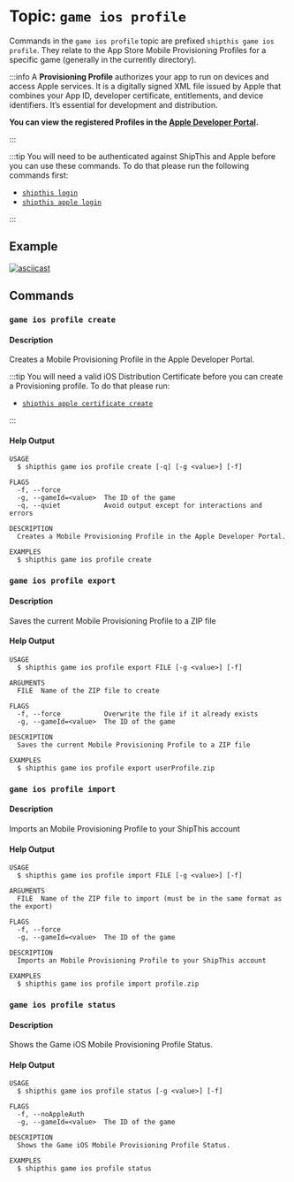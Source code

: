 # Topic: `game ios profile`

Commands in the `game ios profile` topic are prefixed `shipthis game ios profile`. They relate to the App Store Mobile Provisioning Profiles for a specific game (generally in the currently directory).

:::info
A **Provisioning Profile** authorizes your app to run on devices and access Apple services. It is a digitally signed XML file issued by Apple that combines your App ID, developer certificate, entitlements, and device identifiers. It’s essential for development and distribution.

**You can view the registered Profiles in the [Apple Developer Portal](https://developer.apple.com/account/resources/profiles/list).**

:::

:::tip
You will need to be authenticated against ShipThis and Apple before you can use
these commands. To do that please run the following commands first:

- [`shipthis login`](/docs/reference/login)
- [`shipthis apple login`](/docs/reference/apple/login)

:::

## Example

[![asciicast](https://asciinema.org/a/1CNdfgPwSmxBVrgqxC9xXLnkm.svg)](https://asciinema.org/a/1CNdfgPwSmxBVrgqxC9xXLnkm#shipthis-col120row32)

## Commands

### `game ios profile create`

#### Description

Creates a Mobile Provisioning Profile in the Apple Developer Portal.

:::tip
You will need a valid iOS Distribution Certificate before you can create a
Provisioning profile. To do that please run:

- [`shipthis apple certificate create`](/docs/reference/apple/certificate#apple-certificate-create)

:::

#### Help Output

```
USAGE
  $ shipthis game ios profile create [-q] [-g <value>] [-f]

FLAGS
  -f, --force
  -g, --gameId=<value>  The ID of the game
  -q, --quiet           Avoid output except for interactions and errors

DESCRIPTION
  Creates a Mobile Provisioning Profile in the Apple Developer Portal.

EXAMPLES
  $ shipthis game ios profile create
```

### `game ios profile export`

#### Description

Saves the current Mobile Provisioning Profile to a ZIP file

#### Help Output

```
USAGE
  $ shipthis game ios profile export FILE [-g <value>] [-f]

ARGUMENTS
  FILE  Name of the ZIP file to create

FLAGS
  -f, --force           Overwrite the file if it already exists
  -g, --gameId=<value>  The ID of the game

DESCRIPTION
  Saves the current Mobile Provisioning Profile to a ZIP file

EXAMPLES
  $ shipthis game ios profile export userProfile.zip
```

### `game ios profile import`

#### Description

Imports an Mobile Provisioning Profile to your ShipThis account

#### Help Output

```
USAGE
  $ shipthis game ios profile import FILE [-g <value>] [-f]

ARGUMENTS
  FILE  Name of the ZIP file to import (must be in the same format as the export)

FLAGS
  -f, --force
  -g, --gameId=<value>  The ID of the game

DESCRIPTION
  Imports an Mobile Provisioning Profile to your ShipThis account

EXAMPLES
  $ shipthis game ios profile import profile.zip
```

### `game ios profile status`

#### Description

Shows the Game iOS Mobile Provisioning Profile Status.

#### Help Output

```
USAGE
  $ shipthis game ios profile status [-g <value>] [-f]

FLAGS
  -f, --noAppleAuth
  -g, --gameId=<value>  The ID of the game

DESCRIPTION
  Shows the Game iOS Mobile Provisioning Profile Status.

EXAMPLES
  $ shipthis game ios profile status
```
